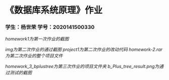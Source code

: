 # 《数据库系统原理》作业

### 学生：杨世荣 学号：2020141500330

*homework1为第一次作业的截图*   

 
*img为第二次作业的通过截图 project1为第二次作业的改动代码 homework-2.rar为第二次作业的整个项目文件*   

*homework_3_bplustree为第三次作业的项目文件夹  b_Plus_tree_result.png为通过测试的截图*
